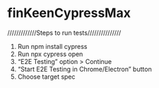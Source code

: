 # finKeenCypressMax

/////////////Steps to run tests///////////////

1) Run npm install cypress
2) Run npx cypress open
3) “E2E Testing” option > Continue
4) “Start E2E Testing in Chrome/Electron” button
5) Choose target spec 
